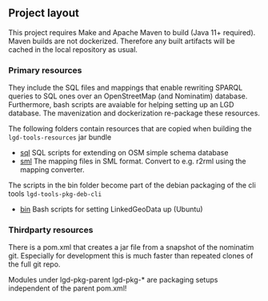 


## Project layout

This project requires Make and Apache Maven to build (Java 11+ required).
Maven builds are not dockerized. Therefore any built artifacts will be cached in the local repository as usual.

### Primary resources
They include the SQL files and mappings that enable rewriting SPARQL queries to SQL ones over an OpenStreetMap (and Nominatim) database.
Furthermore, bash scripts are avaiable for helping setting up an LGD database.
The mavenization and dockerization re-package these resources.

The following folders contain resources that are copied when building the `lgd-tools-resources` jar bundle
* [sql](sql) SQL scripts for extending on OSM simple schema database
* [sml](sml) The mapping files in SML format. Convert to e.g. r2rml using the mapping converter.

The scripts in the bin folder become part of the debian packaging of the cli tools `lgd-tools-pkg-deb-cli`
* [bin](bin) Bash scripts for setting LinkedGeoData up (Ubuntu)


### Thirdparty resources

There is a pom.xml that creates a jar file from a snapshot of the nominatim git.
Especially for development this is much faster than repeated clones of the full git repo.


Modules under lgd-pkg-parent lgd-pkg-\* are packaging setups independent of the parent pom.xml!


